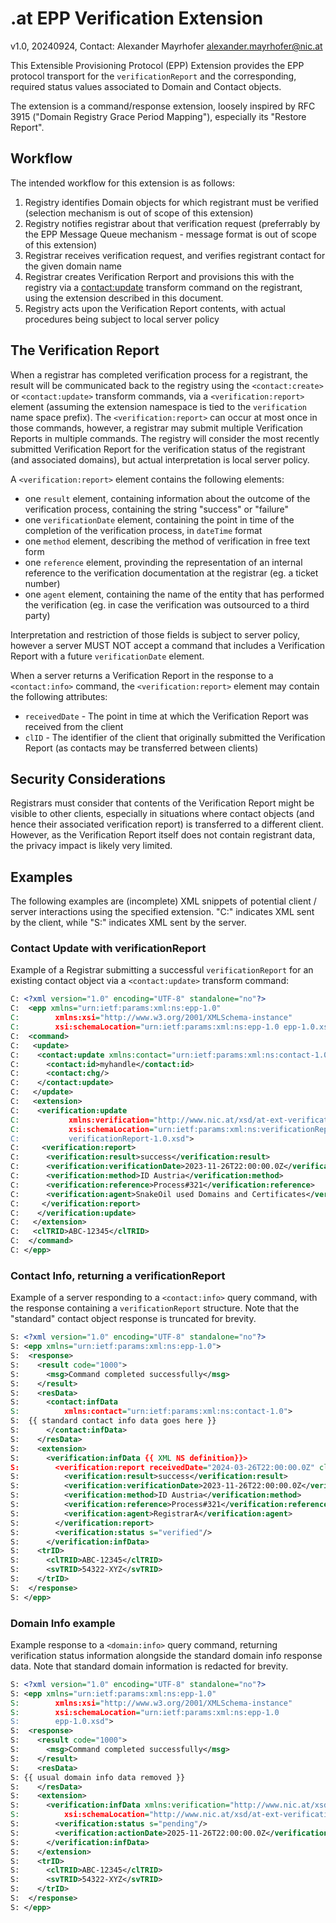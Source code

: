 # .at EPP Verification Extension

v1.0, 20240924, Contact: Alexander Mayrhofer <alexander.mayrhofer@nic.at>

This Extensible Provisioning Protocol (EPP) Extension provides the EPP protocol transport for the `verificationReport` and the corresponding, required status values associated to Domain and Contact objects.

The extension is a command/response extension, loosely inspired by RFC 3915 ("Domain Registry Grace Period Mapping"), especially its "Restore Report". 

## Workflow

The intended workflow for this extension is as follows:

1. Registry identifies Domain objects for which registrant must be verified (selection mechanism is out of scope of this extension)
2. Registry notifies registrar about that verification request (preferrably by the EPP Message Queue mechanism - message format is out of scope of this extension)
3. Registrar receives verification request, and verifies registrant contact for the given domain name
4. Registrar creates Verification Rerport and provisions this with the registry via a <contact:update> transform command on the registrant, using the extension described in this document.
5. Registry acts upon the Verification Report contents, with actual procedures being subject to local server policy

## The Verification Report

When a registrar has completed verification process for a registrant, the result will be communicated back to the registry using the `<contact:create>` or `<contact:update>` transform commands, via a `<verification:report>` element (assuming the extension namespace is tied to the `verification` name space prefix). The `<verification:report>` can occur at most once in those commands, however, a registrar may submit multiple Verification Reports in multiple commands. The registry will consider the most recently submitted Verification Report for the verification status of the registrant (and associated domains), but actual interpretation is local server policy.

A `<verification:report>` element contains the following elements:

- one `result` element, containing information about the outcome of the verification process, containing the string "success" or "failure"
- one `verificationDate` element, containing the point in time of the completion of the verification process, in `dateTime` format
- one `method` element, describing the method of verification in free text form
- one `reference` element, provinding the representation of an internal reference to the verification documentation at the registrar (eg. a ticket number)
- one `agent` element, containing the name of the entity that has performed the verification (eg. in case the verification was outsourced to a third party)

Interpretation and restriction of those fields is subject to server policy, however a server MUST NOT accept a command that includes a Verification Report with a future `verificationDate` element.

When a server returns a Verification Report in the response to a `<contact:info>` command, the `<verification:report>` element may contain the following attributes:

- `receivedDate` - The point in time at which the Verification Report was received from the client
- `clID` - The identifier of the client that originally submitted the Verification Report (as contacts may be transferred between clients)

## Security Considerations

Registrars must consider that contents of the Verification Report might be visible to other clients, especially in situations where contact objects (and hence their associated verification report) is transferred to a different client. However, as the Verification Report itself does not contain registrant data, the privacy impact is likely very limited.

## Examples

The following examples are (incomplete) XML snippets of potential client / server interactions using the specified extension. "C:" indicates XML sent by the client, while "S:" indicates XML sent by the server.

### Contact Update with verificationReport

Example of a Registrar submitting a successful `verificationReport` for an existing contact object via a `<contact:update>` transform command:

```xml
C: <?xml version="1.0" encoding="UTF-8" standalone="no"?>
C:  <epp xmlns="urn:ietf:params:xml:ns:epp-1.0" 
C:        xmlns:xsi="http://www.w3.org/2001/XMLSchema-instance" 
C:        xsi:schemaLocation="urn:ietf:params:xml:ns:epp-1.0 epp-1.0.xsd">
C:  <command>
C:   <update>
C:    <contact:update xmlns:contact="urn:ietf:params:xml:ns:contact-1.0" xsi:schemaLocation="urn:ietf:params:xml:ns:contact-1.0 contact-1.0.xsd"> 
C:      <contact:id>myhandle</contact:id>
C:      <contact:chg/>
C:    </contact:update> 
C:   </update>
C:   <extension>
C:    <verification:update 
C:           xmlns:verification="http://www.nic.at/xsd/at-ext-verificationReport-1.0" 
C:           xsi:schemaLocation="urn:ietf:params:xml:ns:verificationReport-1.0 
C:           verificationReport-1.0.xsd">  
C:     <verification:report>
C:      <verification:result>success</verification:result>
C:      <verification:verificationDate>2023-11-26T22:00:00.0Z</verification:verificationDate>
C:      <verification:method>ID Austria</verification:method>
C:      <verification:reference>Process#321</verification:reference>
C:      <verification:agent>SnakeOil used Domains and Certificates</verification:agent>
C:     </verification:report>
C:    </verification:update>
C:   </extension>
C:   <clTRID>ABC-12345</clTRID>
C:  </command>
C: </epp>
```

### Contact Info, returning a verificationReport

Example of a server responding to a `<contact:info>` query command, with the response containing a `verificationReport` structure. Note that the "standard" contact object response is truncated for brevity.

```xml
S: <?xml version="1.0" encoding="UTF-8" standalone="no"?>
S: <epp xmlns="urn:ietf:params:xml:ns:epp-1.0">
S:  <response>
S:    <result code="1000">
S:      <msg>Command completed successfully</msg>
S:    </result>
S:    <resData>
S:      <contact:infData
S:          xmlns:contact="urn:ietf:params:xml:ns:contact-1.0">
S:  {{ standard contact info data goes here }}
S:      </contact:infData>
S:    </resData>
S:    <extension>
S:      <verification:infData {{ XML NS definition}}>
S:        <verification:report receivedDate="2024-03-26T22:00:00.0Z" clID="reg123">
S:          <verification:result>success</verification:result>
S:          <verification:verificationDate>2023-11-26T22:00:00.0Z</verification:verificationDate>
S:          <verification:method>ID Austria</verification:method>
S:          <verification:reference>Process#321</verification:reference>
S:          <verification:agent>RegistrarA</verification:agent>
S:        </verification:report>
S:        <verification:status s="verified"/>
S:      </verification:infData>
S:    <trID>
S:      <clTRID>ABC-12345</clTRID>
S:      <svTRID>54322-XYZ</svTRID>
S:    </trID>
S:  </response>
S: </epp>
```

### Domain Info example

Example response to a `<domain:info>` query command, returning verification status information alongside the standard domain info response data. Note that standard domain information is redacted for brevity.

```xml
S: <?xml version="1.0" encoding="UTF-8" standalone="no"?>
S: <epp xmlns="urn:ietf:params:xml:ns:epp-1.0"
S:        xmlns:xsi="http://www.w3.org/2001/XMLSchema-instance"
S:        xsi:schemaLocation="urn:ietf:params:xml:ns:epp-1.0
S:        epp-1.0.xsd">
S:  <response>
S:    <result code="1000">
S:      <msg>Command completed successfully</msg>
S:    </result>
S:    <resData>
S: {{ usual domain info data removed }}
S:    </resData>
S:    <extension>
S:      <verification:infData xmlns:verification="http://www.nic.at/xsd/at-ext-verification-1.0"
S:          xsi:schemaLocation="http://www.nic.at/xsd/at-ext-verification-1.0.xsd">
S:        <verification:status s="pending"/>
S:        <verification:actionDate>2025-11-26T22:00:00.0Z</verification:actionDate>
S:      </verification:infData>
S:    </extension>
S:    <trID>
S:      <clTRID>ABC-12345</clTRID>
S:      <svTRID>54322-XYZ</svTRID>
S:    </trID>
S:  </response>
S: </epp>
```

